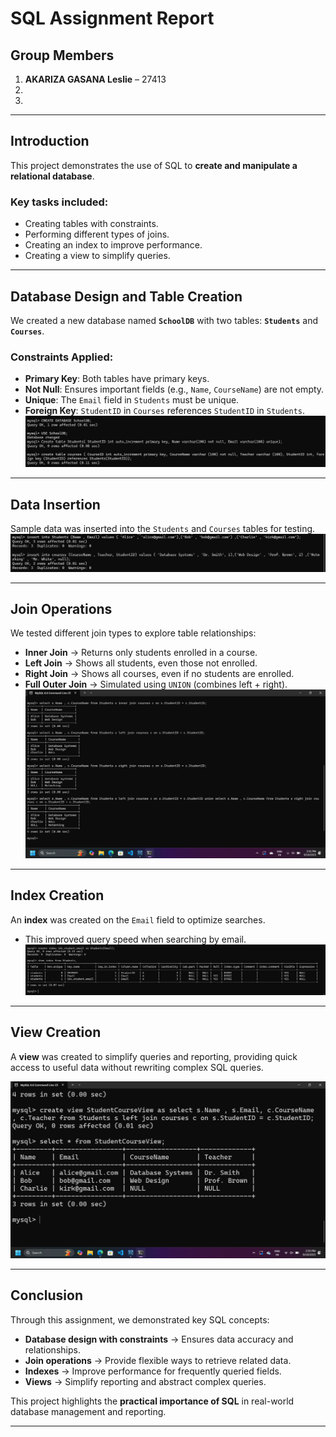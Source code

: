 # SQL Assignment Report  

## Group Members  
1. **AKARIZA GASANA Leslie** – 27413  
2.  
3.  

---

##  Introduction  
This project demonstrates the use of SQL to **create and manipulate a relational database**.  

### Key tasks included:  
- Creating tables with constraints.  
- Performing different types of joins.  
- Creating an index to improve performance.  
- Creating a view to simplify queries.  

---

##  Database Design and Table Creation  
We created a new database named **`SchoolDB`** with two tables: **`Students`** and **`Courses`**.  

### Constraints Applied:  
- **Primary Key**: Both tables have primary keys.  
- **Not Null**: Ensures important fields (e.g., `Name`, `CourseName`) are not empty.  
- **Unique**: The `Email` field in `Students` must be unique.  
- **Foreign Key**: `StudentID` in `Courses` references `StudentID` in `Students`.  
![Alt text](images/database.png)

---

##  Data Insertion  
Sample data was inserted into the `Students` and `Courses` tables for testing.  
![Alt text](images/insertion.png)

---

##  Join Operations  
We tested different join types to explore table relationships:  

- **Inner Join** → Returns only students enrolled in a course.  
- **Left Join** → Shows all students, even those not enrolled.  
- **Right Join** → Shows all courses, even if no students are enrolled.  
- **Full Outer Join** → Simulated using `UNION` (combines left + right).  
![Alt text](images/joins.png)

---

##  Index Creation  
An **index** was created on the `Email` field to optimize searches.  
- This improved query speed when searching by email.  
![Alt text](images/index.png)

---

##  View Creation  
A **view** was created to simplify queries and reporting, providing quick access to useful data without rewriting complex SQL queries.  

![Alt text](images/view.png)

---


##  Conclusion  
Through this assignment, we demonstrated key SQL concepts:  

- **Database design with constraints** → Ensures data accuracy and relationships.  
- **Join operations** → Provide flexible ways to retrieve related data.  
- **Indexes** → Improve performance for frequently queried fields.  
- **Views** → Simplify reporting and abstract complex queries.  

This project highlights the **practical importance of SQL** in real-world database management and reporting.  

---
